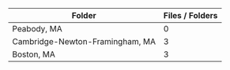 | Folder                          |   Files / Folders |
|---------------------------------|-------------------|
| Peabody, MA                     |                 0 |
| Cambridge-Newton-Framingham, MA |                 3 |
| Boston, MA                      |                 3 |
